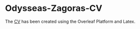 # Odysseas-Zagoras-CV

The [CV](https://drive.google.com/file/d/1R4S-l-T-lYkYKGjhFSNXysZROGzglL-3/view?usp=sharing)  has been created using the Overleaf Platform and Latex. 
